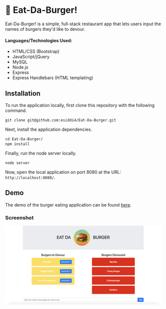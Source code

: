 # :hamburger: Eat-Da-Burger!
Eat-Da-Burger! is a simple, full-stack restaurant app that lets users input the names of burgers they'd like to devour.

#### Languages/Technologies Used:
- HTML/CSS (Bootstrap)
- JavaScript/jQuery
- MySQL
- Node.js
- Express
- Express Handlebars (HTML templating)

## Installation

To run the application locally, first clone this repository with the following command.

	git clone git@github.com:esiddi4/Eat-Da-Burger.git
	
Next, install the application dependencies.

	cd Eat-Da-Burger/
	npm install
	
Finally, run the node server locally.

	node server
	
Now, open the local application on port 8080 at the URL: `http://localhost:8080/`.

## Demo

The demo of the burger eating application can be found [here](https://eat-da-burger-es.herokuapp.com/).

### Screenshot
![Full Size](./public/assets/img/app-screenshot.png)